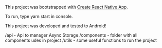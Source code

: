 This project was bootstrapped with [Create React Native App](https://github.com/react-community/create-react-native-app).

To run, type yarn start in console.

This project was developed and tested to Android!


/api - Api to manager Async Storage
/components - folder with all components udes in project
/utils - some useful functions to run the project
